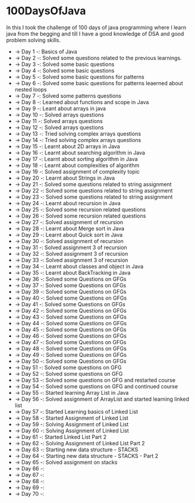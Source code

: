 # 100DaysOfJava
In this I took the challenge of 100 days of java programming where I learn java from the begging and till I have a good knowledge of DSA and good problem solving skills.

* -> Day 1 -: Basics of Java
* -> Day 2 -: Solved some questions related to the previous learnings.
* -> Day 3 -: Solved some basic questions
* -> Day 4 -: Solved some basic questions
* -> Day 5 -: Solved some basic questions for patterns
* -> Day 6 -: Solved some basic questions for patterns leaerned about nested loops
* -> Day 7 -: Solved some patterns questions
* -> Day 8 -: Learned about functions and scope in Java
* -> Day 9 -: Leant about arrays in java
* -> Day 10 -: Solved arrays questions
* -> Day 11 -: Solved arrays questions
* -> Day 12 -: Solved arrays questions
* -> Day 13 -: Tried solving complex arrays questions
* -> Day 14 -: Tried solving complex arrays questions
* -> Day 15 -: Learnt about 2D arrays in Java
* -> Day 16 -: Learnt about searching algorithm in Java
* -> Day 17 -: Learnt about sorting algorithm in Java
* -> Day 18 -: Learnt about complexities of algorithm
* -> Day 19 -: Solved assignment of complexity topic
* -> Day 20 -: Learnt about Strings in Java
* -> Day 21 -: Solved some questions related to string assignment
* -> Day 22 -: Solved some questions related to string assignment
* -> Day 23 -: Solved some questions related to string assignment
* -> Day 24 -: Learnt about recursion in Java
* -> Day 25 -: Solved some recursion related questions
* -> Day 26 -: Solved some recursion related questions
* -> Day 27 -: Solved assignment of recursion
* -> Day 28 -: Learnt about Merge sort in Java
* -> Day 29 -: Learnt about Quick sort in Java
* -> Day 30 -: Solved assignment of recursion
* -> Day 31 -: Solved assignment 3 of recursion
* -> Day 32 -: Solved assignment 3 of recursion
* -> Day 33 -: Solved assignment 3 of recursion
* -> Day 34 -: Learnt about classes and object in Java
* -> Day 35 -: Learnt about BackTracking in Java
* -> Day 36 -: Solved some Questions on GFGs 
* -> Day 37 -: Solved some Questions on GFGs 
* -> Day 39 -: Solved some Questions on GFGs 
* -> Day 40 -: Solved some Questions on GFGs 
* -> Day 41 -: Solved some Questions on GFGs 
* -> Day 42 -: Solved some Questions on GFGs 
* -> Day 43 -: Solved some Questions on GFGs 
* -> Day 44 -: Solved some Questions on GFGs 
* -> Day 45 -: Solved some Questions on GFGs 
* -> Day 46 -: Solved some Questions on GFGs 
* -> Day 47 -: Solved some Questions on GFGs 
* -> Day 48 -: Solved some Questions on GFGs 
* -> Day 49 -: Solved some Questions on GFGs 
* -> Day 50 -: Solved some Questions on GFGs 
* -> Day 51 -: Solved some questions on GFG
* -> Day 52 -: Solved some questions on GFG
* -> Day 53 -: Solved some questions on GFG and restarted course
* -> Day 54 -: Solved some questions on GFG and continued course
* -> Day 55 -: Started learning Array List in Java
* -> Day 56 -: Solved assignment of ArrayList and started learning linked list
* -> Day 57 -: Started Learning basics of Linked List
* -> Day 58 -: Started Assignment of Linked List
* -> Day 59 -: Solving Assignment of Linked List
* -> Day 60 -: Solving Assignment of Linked List
* -> Day 61 -: Started Linked List Part 2 
* -> Day 62 -: Solving Assignment of Linked List Part 2 
* -> Day 63 -: Starting new data structure - STACKS
* -> Day 64 -: Starting new data structure - STACKS - Part 2
* -> Day 65 -: Solved assignment on stacks
* -> Day 66 -: 
* -> Day 67 -: 
* -> Day 68 -: 
* -> Day 69 -: 
* -> Day 70 -: 